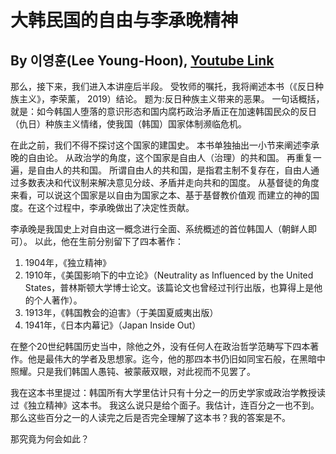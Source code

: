 # 大韩民国的自由与李承晚精神
## By 이영훈(Lee Young-Hoon), [Youtube Link](https://www.youtube.com/watch?v=SPTceqAuhaM&t=996s)


那么，接下来，我们进入本讲座后半段。
受牧师的嘱托，我将阐述本书（《反日种族主义》，李荣薰， 2019）结论。
题为:反日种族主义带来的恶果。
一句话概括，就是：如今韩国人堕落的意识形态和国内腐朽政治矛盾正在加速韩国民众的反日（仇日）种族主义情绪，使我国（韩国）国家体制濒临危机。

在此之前，我们不得不探讨这个国家的建国史。
本书单独抽出一小节来阐述李承晚的自由论。
从政治学的角度，这个国家是自由人（治理）的共和国。
再重复一遍，是自由人的共和国。
所谓自由人的共和国，是指君主制不复存在，自由人通过多数表决和代议制来解决意见分歧、矛盾并走向共和的国度。
从基督徒的角度来看，可以说这个国家是以自由为国家之本、基于基督教价值观
而建立的神的国度。在这个过程中，李承晚做出了决定性贡献。

李承晚是我国史上对自由这一概念进行全面、系统概述的首位韩国人（朝鲜人即可）。
以此，他在生前分别留下了四本著作：
1) 1904年，《独立精神》
2) 1910年，《美国影响下的中立论》（Neutrality as Influenced by the United States，普林斯顿大学博士论文。该篇论文也曾经过刊行出版，也算得上是他的个人著作）。
3) 1913年，《韩国教会的迫害》（于美国夏威夷出版）
4) 1941年，《日本内幕记》（Japan Inside Out）

在整个20世纪韩国历史当中，除他之外，没有任何人在政治哲学范畴写下四本著作。他是最伟大的学者及思想家。迄今，他的那四本书仍旧如同宝石般，在黑暗中照耀。只是我们韩国人愚钝、被蒙蔽双眼，对此视而不见罢了。

我在这本书里提过：韩国所有大学里估计只有十分之一的历史学家或政治学教授读过《独立精神》这本书。
我这么说只是给个面子。我估计，连百分之一也不到。
那么这些百分之一的人读完之后是否完全理解了这本书？我的答案是不。

那究竟为何会如此？


